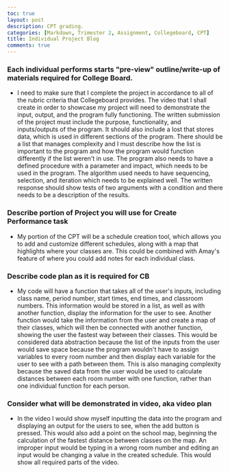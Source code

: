 ```yaml
---
toc: true
layout: post
description: CPT grading.
categories: [Markdown, Trimester 2, Assignment, Collegeboard, CPT]
title: Individual Project Blog
comments: true
---
```


### Each individual performs starts "pre-view" outline/write-up of materials required for College Board.

- I need to make sure that I complete the project in accordance to all of the rubric criteria that Collegeboard provides. The video that I shall create in order to showcase my project will need to demonstrate the input, output, and the program fully functioning. The written submission of the project must include the purpose, functionality, and inputs/outputs of the program. It should also include a lost that stores data, which is used in different sections of the program. There should be a list that manages complexity and I must describe how the list is important to the program and how the program would function differently if the list weren't in use. The program also needs to have a defined procedure with a parameter and impact, which needs to be used in the program. The algorithm used needs to have sequencing, selection, and iteration which needs to be explained well. The written response should show tests of two arguments with a condition and there needs to be a description of the results.

### Describe portion of Project you will use for Create Performance task

- My portion of the CPT will be a schedule creation tool, which allows you to add and customize different schedules, along with a map that highlights where your classes are. This could be combined with Amay's feature of where you could add notes for each individual class.

### Describe code plan as it is required for CB

- My code will have a function that takes all of the user's inputs, including class name, period number, start times, end times, and classroom numbers. This information would be stored in a list, as well as with another function, display the information for the user to see. Another function would take the information from the user and create a map of their classes, which will then be connected with another function, showing the user the fastest way between their classes. This would be considered data abstraction because the list of the inputs from the user would save space because the program wouldn't have to assign variables to every room number and then display each variable for the user to see with a path between them. This is also managing complexity because the saved data from the user would be used to calculate distances between each room number with one function, rather than one individual function for each person.

### Consider what will be demonstrated in video, aka video plan

- In the video I would show myself inputting the data into the program and displaying an output for the users to see, when the add button is pressed. This would also add a point on the school map, beginning the calculation of the fastest distance between classes on the map. An improper input would be typing in a wrong room number and editing an input would be changing a value in the created schedule. This would show all required parts of the video.